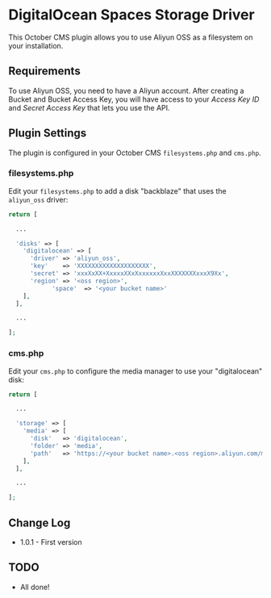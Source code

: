 # DigitalOcean Spaces Storage Driver

This October CMS plugin allows you to use Aliyun OSS as a filesystem on your installation.

## Requirements

To use Aliyun OSS, you need to have a Aliyun account. After creating a Bucket and Bucket Access Key, you will have access to your *Access Key ID* and *Secret Access Key* that lets you use the API. 

## Plugin Settings

The plugin is configured in your October CMS `filesystems.php` and `cms.php`.

### filesystems.php

Edit your `filesystems.php` to add a disk "backblaze" that uses the `aliyun_oss` driver:

```php
return [

  ...

  'disks' => [
    'digitalocean' => [
      'driver' => 'aliyun_oss',
      'key'    => 'XXXXXXXXXXXXXXXXXXXX',
      'secret' => 'xxxXxXX+XxxxxXXxXxxxxxxXxxXXXXXXXxxxX9Xx',
      'region' => '<oss region>',
			'space'  => '<your bucket name>'
    ],
  ],

  ...

];
```

### cms.php

Edit your `cms.php` to configure the media manager to use your "digitalocean" disk:

```php
return [

  ...

  'storage' => [
    'media' => [
      'disk'   => 'digitalocean',
      'folder' => 'media',
      'path'   => 'https://<your bucket name>.<oss region>.aliyun.com/media'
    ],
  ],

  ...

];
```

## Change Log

* 1.0.1 - First version

## TODO

* All done!